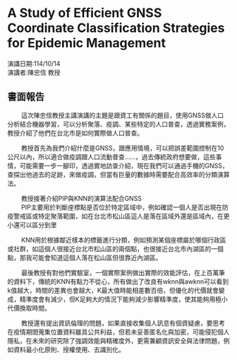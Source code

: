 # A Study of Efficient GNSS Coordinate Classification Strategies for Epidemic Management
演講日期:114/10/14\
演講者:陳忠信 教授
## 書面報告
&nbsp;&nbsp;&nbsp;&nbsp;&nbsp;&nbsp;&nbsp;&nbsp;這次陳忠信教授主講演講的主題是跟資工有關係的題目，使用GNSS做人口分析結合機器學習，可以分析聚落、疫調、某些特定的人口普查，透過實務案例，教授介紹了他們在台北市是如何實際做人口普查。

&nbsp;&nbsp;&nbsp;&nbsp;&nbsp;&nbsp;&nbsp;&nbsp;教授首先為我們介紹什麼是GNSS，跟應用情境，可以把誤差範圍控制在10公尺以內，所以適合做疫調跟人口流動普查......，過去傳統政府想要做，這些事情，可能需要一步一腳印，透過實地訪查介紹，現在我們可以通過手機的GNSS，查探出他過去的足跡，來做疫調，但當有巨量的數據時需要配合高效率的分類演算法。

&nbsp;&nbsp;&nbsp;&nbsp;&nbsp;&nbsp;&nbsp;&nbsp;教授接著介紹PIP與KNN的演算法配合GNSS\
&nbsp;&nbsp;&nbsp;&nbsp;&nbsp;&nbsp;&nbsp;&nbsp;PIP主要用於判斷座標點是否位於特定區域中，例如確認一個人是否出現在防疫警戒區或特定聚落範圍，如在台北市松山區這人是落在區域外還是區域內，在更小還可以區分到里

&nbsp;&nbsp;&nbsp;&nbsp;&nbsp;&nbsp;&nbsp;&nbsp;KNN用於根據鄰近樣本的標籤進行分類，例如預測某個座標屬於哪個行政區或社群，如這個人很接近台北市松山區的兩個點，也很接近台北市內湖區的一個點，那我可能會知道這個人落在松山區但很靠近內湖區。

&nbsp;&nbsp;&nbsp;&nbsp;&nbsp;&nbsp;&nbsp;&nbsp;最後教授有對他們實驗室，一個實際案例做出實際的效能評估，在上百萬筆的資料下，傳統的KNN有點力不從心，所有做出了改良有wknn與awknn可以看到k值越大，時間的差異也會越大，K最大值時能相差數百倍，但優化的代價就會變成，精準度會有減少，但K足夠大的情況下能夠減少影響精準度，使其能夠用極小代價換取時間。

&nbsp;&nbsp;&nbsp;&nbsp;&nbsp;&nbsp;&nbsp;&nbsp;教授還有提出資訊倫理的問題，如果直接收集個人訊息有個資疑慮，要思考在疫情期間蒐集位置資料雖具公共利益，但若未妥善匿名化與加密，可能侵犯個人隱私，在未來的研究除了強調效能與精確度外，更需兼顧資訊安全與法律問題，例如資料最小化原則、授權使用、去識別化。
